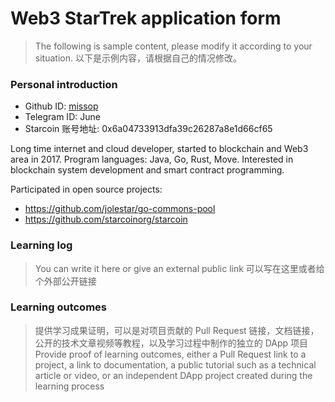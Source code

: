 

# Web3 StarTrek application form

> The following is sample content, please modify it according to your situation.
> 以下是示例内容，请根据自己的情况修改。

### Personal introduction

* Github ID: [missop](https://github.com/missop)
* Telegram ID: June
* Starcoin 账号地址: 0x6a04733913dfa39c26287a8e1d66cf65


Long time internet and cloud developer, started to blockchain and Web3 area in 2017.
Program languages: Java, Go, Rust, Move. 
Interested in blockchain system development and smart contract programming.

Participated in open source projects:

* https://github.com/jolestar/go-commons-pool  
* https://github.com/starcoinorg/starcoin

### Learning log

> You can write it here or give an external public link
> 可以写在这里或者给个外部公开链接

### Learning outcomes

> 提供学习成果证明，可以是对项目贡献的 Pull Request 链接，文档链接，公开的技术文章视频等教程，以及学习过程中制作的独立的 DApp 项目
> Provide proof of learning outcomes, either a Pull Request link to a project, a link to documentation, a public tutorial such as a technical article or video, or an independent DApp project created during the learning process





